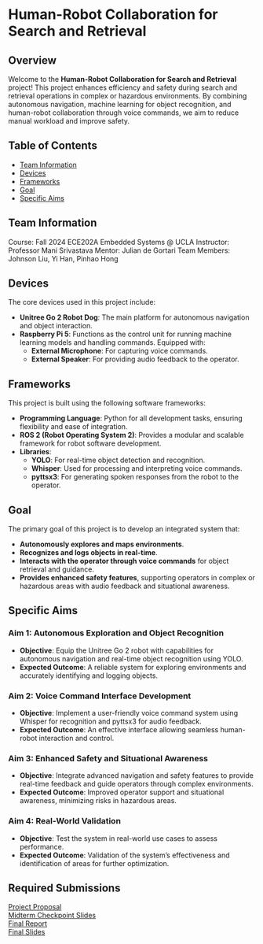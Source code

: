 # Human-Robot Collaboration for Search and Retrieval

## Overview
Welcome to the **Human-Robot Collaboration for Search and Retrieval** project! This project enhances efficiency and safety during search and retrieval operations in complex or hazardous environments. By combining autonomous navigation, machine learning for object recognition, and human-robot collaboration through voice commands, we aim to reduce manual workload and improve safety.

## Table of Contents
- [Team Information](#team-information)
- [Devices](#devices)
- [Frameworks](#frameworks)
- [Goal](#goal)
- [Specific Aims](#specific-aims)


## Team Information
Course: Fall 2024 ECE202A Embedded Systems @ UCLA
Instructor: Professor Mani Srivastava
Mentor: Julian de Gortari
Team Members: Johnson Liu, Yi Han, Pinhao Hong

## Devices
The core devices used in this project include:
- **Unitree Go 2 Robot Dog**: The main platform for autonomous navigation and object interaction.
- **Raspberry Pi 5**: Functions as the control unit for running machine learning models and handling commands. Equipped with:
  - **External Microphone**: For capturing voice commands.
  - **External Speaker**: For providing audio feedback to the operator.

## Frameworks
This project is built using the following software frameworks:
- **Programming Language**: Python for all development tasks, ensuring flexibility and ease of integration.
- **ROS 2 (Robot Operating System 2)**: Provides a modular and scalable framework for robot software development.
- **Libraries**:
  - **YOLO**: For real-time object detection and recognition.
  - **Whisper**: Used for processing and interpreting voice commands.
  - **pyttsx3**: For generating spoken responses from the robot to the operator.
 
## Goal
The primary goal of this project is to develop an integrated system that:
- **Autonomously explores and maps environments**.
- **Recognizes and logs objects in real-time**.
- **Interacts with the operator through voice commands** for object retrieval and guidance.
- **Provides enhanced safety features**, supporting operators in complex or hazardous areas with audio feedback and situational awareness.

## Specific Aims
### Aim 1: Autonomous Exploration and Object Recognition
- **Objective**: Equip the Unitree Go 2 robot with capabilities for autonomous navigation and real-time object recognition using YOLO.
- **Expected Outcome**: A reliable system for exploring environments and accurately identifying and logging objects.

### Aim 2: Voice Command Interface Development
- **Objective**: Implement a user-friendly voice command system using Whisper for recognition and pyttsx3 for audio feedback.
- **Expected Outcome**: An effective interface allowing seamless human-robot interaction and control.

### Aim 3: Enhanced Safety and Situational Awareness
- **Objective**: Integrate advanced navigation and safety features to provide real-time feedback and guide operators through complex environments.
- **Expected Outcome**: Improved operator support and situational awareness, minimizing risks in hazardous areas.

### Aim 4: Real-World Validation
- **Objective**: Test the system in real-world use cases to assess performance.
- **Expected Outcome**: Validation of the system’s effectiveness and identification of areas for further optimization.

## Required Submissions 
[Project Proposal](https://github.com/Lucian-Hong/ECEM202A_FinalProject/blob/main/docs/proposal.md) <br>
[Midterm Checkpoint Slides]() <br>
[Final Report]() <br>
[Final Slides]() 

